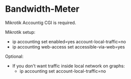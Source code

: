 # Bandwidth-Meter 

Mikrotik Accountig CGI is required.

Mikrotik setup:
  * ip accounting set enabled=yes account-local-traffic=no
  * ip accounting web-access set accessible-via-web=yes 

Optional:
  * If you don't want traffic inside local network on graphs:
    * ip accounting set account-local-traffic=no
   
